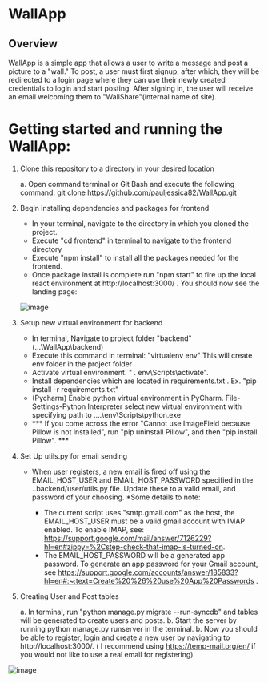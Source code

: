 # WallApp

## Overview

WallApp is a simple app that allows a user to write a message and post a picture to a "wall." To post, a user must first signup, after which, they will be redirected to 
a login page where they can use their newly created credentials to login and start posting. After signing in, the user will receive an email welcoming them to "WallShare"(internal name of site).

# Getting started and running the WallApp:

1. Clone this repository to a directory in your desired location
   
   a. Open command terminal or Git Bash and execute the following command: 
      git clone https://github.com/pauljessica82/WallApp.git
      
2. Begin installing dependencies and packages for frontend

   - In your terminal, navigate to the directory in which you cloned the project.
   - Execute "cd frontend" in terminal to navigate to the frontend directory
   - Execute "npm install" to install all the packages needed for the frontend.
   - Once package install is complete run "npm start" to fire up the local react environment at http://localhost:3000/ . You should now see the landing page: 
   
   ![image](https://user-images.githubusercontent.com/51688932/192004803-4cf6f213-9af1-43f5-94c2-9cabf2b0946c.png)


5. Setup new virtual environment for backend 

   - In terminal, Navigate to project folder "backend" (...\WallApp\backend)
   - Execute this command in terminal: "virtualenv env" This will create env folder in the project folder
   - Activate virtual environment. " . env\Scripts\activate".
   - Install dependencies which are located in requirements.txt .
      Ex. "pip install -r requirements.txt"
   - (Pycharm) Enable python virtual environment in PyCharm. File-Settings-Python Interpreter select new virtual environment with 
   specifying path to ....\env\Scripts\python.exe
   - *** If you come across the error "Cannot use ImageField because Pillow is not installed", run "pip uninstall Pillow", and then "pip install Pillow". ***
   
6. Set Up utils.py for email sending

   - When user registers, a new email is fired off using the EMAIL_HOST_USER and EMAIL_HOST_PASSWORD specified in the ..backend/user/utils.py file. Update these            to a valid email, and password of your choosing.  *Some details to note: 
               
        - The current script uses "smtp.gmail.com" as the host, the EMAIL_HOST_USER must be a valid gmail account with IMAP enabled. To enable IMAP, see: https://support.google.com/mail/answer/7126229?hl=en#zippy=%2Cstep-check-that-imap-is-turned-on. 
        - The EMAIL_HOST_PASSWORD will be a generated app password. To generate an app password for your Gmail account, see https://support.google.com/accounts/answer/185833?hl=en#:~:text=Create%20%26%20use%20App%20Passwords . 
         
                        
7. Creating User and Post tables

   a. In terminal, run "python manage.py migrate --run-syncdb" and tables will be generated to create users and posts.
   b. Start the server by running python manage.py runserver in the terminal.
   b. Now you should be able to register, login and create a new user by navigating to http://localhost:3000/. ( I recommend using https://temp-mail.org/en/ if you would not like to use a real email for registering) 
            
![image](https://user-images.githubusercontent.com/51688932/192016102-2935b8e2-e3fe-427a-966f-44c9fa5f0cb9.png)


